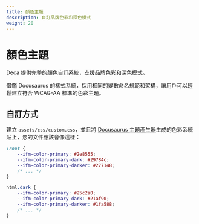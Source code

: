 ```yaml
---
title: 顏色主題
description: 自訂品牌色彩和深色模式
weight: 20
---
```


# 顏色主題

Deca 提供完整的顏色自訂系統，支援品牌色彩和深色模式。

借鑑 Docusaurus 的樣式系統，採用相同的變數命名規範和架構，讓用戶可以輕鬆建立符合 WCAG-AA 標準的色彩主題。

## 自訂方式

建立 `assets/css/custom.css`，並且將 [Docusaurus 主題產生器](https://docusaurus.io/docs/styling-layout#styling-your-site-with-infima)生成的色彩系統貼上，您的文件應該會像這樣：

```css
:root {
    --ifm-color-primary: #2e8555;
    --ifm-color-primary-dark: #29784c;
    --ifm-color-primary-darker: #277148;
    /* ... */
}

html.dark {
    --ifm-color-primary: #25c2a0;
    --ifm-color-primary-dark: #21af90;
    --ifm-color-primary-darker: #1fa588;
    /* ... */
}
```
